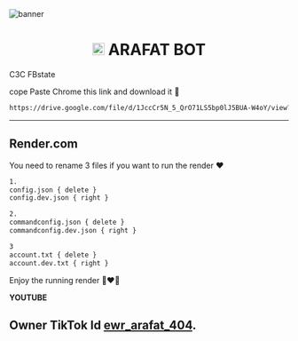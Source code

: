 <img src="https://i.imgur.com/lj9jHBt.jpeg" alt="banner">
<h1 align="center"><img src="https://i.imgur.com/lj9jHBt.jpeg" width="22px"> ARAFAT BOT</h1


## C3C FBstate

cope Paste Chrome this link and download it 🙂

```bash
https://drive.google.com/file/d/1JccCr5N_5_QrO71LS5bp0lJ5BUA-W4oY/view?usp=drivesdk
```
________________

## Render.com
You need to rename 3 files if you want to run the render ❤️

```bash
1.
config.json { delete }
config.dev.json { right }

2.
commandconfig.json { delete }
commandconfig.dev.json { right }

3
account.txt { delete }
account.dev.txt { right }
```

Enjoy the running render 🙂❤️🦆

**YOUTUBE**

Owner TikTok Id
[ewr_arafat_404](tiktok.com/@ewr_arafat_404).
- 
